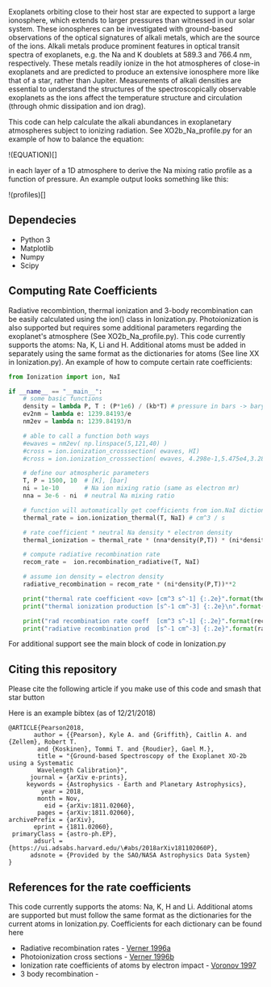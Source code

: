 Exoplanets orbiting close to their host star are expected to support a large ionosphere, which extends to larger pressures than witnessed in our solar system. These ionospheres can be investigated with ground-based observations of the optical signatures of alkali metals, which are the source of the ions. Alkali metals produce prominent features in optical transit spectra of exoplanets, e.g. the Na and K doublets at 589.3 and 766.4 nm, respectively. These metals readily ionize in the hot atmospheres of close-in exoplanets and are predicted to produce an extensive ionosphere more like that of a star, rather than Jupiter. Measurements of alkali densities are essential to understand the structures of the spectroscopically observable exoplanets as the ions affect the temperature structure and circulation (through ohmic dissipation and ion drag). 

This code can help calculate the alkali abundances in exoplanetary atmospheres subject to ionizing radiation. See XO2b_Na_profile.py for an example of how to balance the equation: 

!(EQUATION)[]

in each layer of a 1D atmosphere to derive the Na mixing ratio profile as a function of pressure. An example output looks something like this: 

!(profiles)[]


## Dependecies 
- Python 3
- Matplotlib
- Numpy
- Scipy 

## Computing Rate Coefficients

Radiative recombintion, thermal ionization and 3-body recombination can be easily calculated using the ion() class in Ionization.py. Photoionization is also supported but requires some additional parameters regarding the exoplanet's atmosphere (See XO2b_Na_profile.py). This code currently supports the atoms: Na, K, Li and H. Additional atoms must be added in separately using the same format as the dictionaries for atoms (See line XX in Ionization.py). An example of how to compute certain rate coefficients: 

```python
from Ionization import ion, NaI

if __name__ == "__main__":
    # some basic functions
    density = lambda P, T : (P*1e6) / (kb*T) # pressure in bars -> barye (cgs)
    ev2nm = lambda e: 1239.84193/e
    nm2ev = lambda n: 1239.84193/n

    # able to call a function both ways
    #ewaves = nm2ev( np.linspace(5,121,40) )
    #cross = ion.ionization_crosssection( ewaves, HI)
    #cross = ion.ionization_crosssection( ewaves, 4.298e-1,5.475e4,3.288e1,2.963,0,0,0)

    # define our atmospheric parameters 
    T, P = 1500, 10  # [K], [bar]
    ni = 1e-10       # Na ion mixing ratio (same as electron mr)
    nna = 3e-6 - ni  # neutral Na mixing ratio 

    # function will automatically get coefficients from ion.NaI dictionary 
    thermal_rate = ion.ionization_thermal(T, NaI) # cm^3 / s 

    # rate coefficient * neutral Na density * electron density 
    thermal_ionization = thermal_rate * (nna*density(P,T)) * (ni*density(P,T))

    # compute radiative recombination rate
    recom_rate =  ion.recombination_radiative(T, NaI)

    # assume ion density = electron density 
    radiative_recombination = recom_rate * (ni*density(P,T))**2

    print("thermal rate coefficient <ov> [cm^3 s^-1] {:.2e}".format(thermal_rate))
    print("thermal ionization production [s^-1 cm^-3] {:.2e}\n".format(thermal_ionization) )

    print("rad recombination rate coeff  [cm^3 s^-1] {:.2e}".format(recom_rate))
    print("radiative recombination prod  [s^-1 cm^-3] {:.2e}".format(radiative_recombination) )

```
For additional support see the main block of code in Ionization.py 

## Citing this repository
Please cite the following article if you make use of this code and smash that star button

Here is an example bibtex (as of 12/21/2018)
```
@ARTICLE{Pearson2018,
       author = {{Pearson}, Kyle A. and {Griffith}, Caitlin A. and {Zellem}, Robert T.
        and {Koskinen}, Tommi T. and {Roudier}, Gael M.},
        title = "{Ground-based Spectroscopy of the Exoplanet XO-2b using a Systematic
        Wavelength Calibration}",
      journal = {arXiv e-prints},
     keywords = {Astrophysics - Earth and Planetary Astrophysics},
         year = 2018,
        month = Nov,
          eid = {arXiv:1811.02060},
        pages = {arXiv:1811.02060},
archivePrefix = {arXiv},
       eprint = {1811.02060},
 primaryClass = {astro-ph.EP},
       adsurl = {https://ui.adsabs.harvard.edu/\#abs/2018arXiv181102060P},
      adsnote = {Provided by the SAO/NASA Astrophysics Data System}
}
```

## References for the rate coefficients
This code currently supports the atoms: Na, K, H and Li. Additional atoms are supported but must follow the same format as the dictionaries for the current atoms in Ionization.py. Coefficients for each dictionary can be found here
- Radiative recombination rates - [Verner 1996a](http://adsabs.harvard.edu/abs/1996ApJS..103..467V)
- Photoionization cross sections - [Verner 1996b](http://adsabs.harvard.edu/abs/1996ApJ...465..487V)
- Ionization rate coefficients of atoms by electron impact - [Voronov 1997](http://adsabs.harvard.edu/abs/1997ADNDT..65....1V)
- 3 body recombination - 

